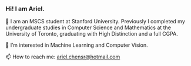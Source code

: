 ### Hi! I am Ariel. 

<!--
**arielchen07/arielchen07** is a ✨ _special_ ✨ repository because its `README.md` (this file) appears on your GitHub profile.

Here are some ideas to get you started:

- 🔭 I’m currently working on ...
- 🌱 I’m currently learning ...
- 👯 I’m looking to collaborate on ...
- 🤔 I’m looking for help with ...
- 💬 Ask me about ...
- 📫 How to reach me: ...
- 😄 Pronouns: ...
- ⚡ Fun fact: ...
-->

🏫 I am an MSCS student at Stanford University. Previously I completed my undergraduate studies in Computer Science and Mathematics at the University of Toronto, graduating with High Distinction and a full CGPA.


🌱 I’m interested in Machine Learning and Computer Vision.

📫 How to reach me: ariel.chensr@hotmail.com

<!--
[![Anurag's GitHub stats](https://github-readme-stats.vercel.app/api?username=arielchen07)](https://github.com/anuraghazra/github-readme-stats)
-->

<!-- Top Languages (Compact) -->
<!--
[![Top Langs](https://github-readme-stats.vercel.app/api/top-langs/?username=arielchen07)](https://github.com/anuraghazra/github-readme-stats)
-->

